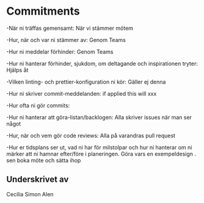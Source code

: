 # Commitments

  -När ni träffas gemensamt:
  När vi stämmer mötem

  -Hur, när och var ni stämmer av:
  Genom Teams

  -Hur ni meddelar förhinder:
  Genom Teams

  -Hur ni hanterar förhinder, sjukdom, om deltagande och inspirationen tryter:
  Hjälps åt

  -Vilken linting- och prettier-konfiguration ni kör:
 Gäller ej denna

  -Hur ni skriver commit-meddelanden:
  if applied this will xxx

  -Hur ofta ni gör commits:


  -Hur ni hanterar att göra-listan/backlogen:
  Alla skriver issues när man ser något 

  -Hur, när och vem gör code reviews:
  Alla på varandras pull request

  -Hur er tidsplans ser ut, vad ni har för milstolpar och hur ni hanterar om ni märker att ni hamnar efter/före i planeringen.
  Göra vars en exempeldesign . sen boka möte och sätta ihop


## Underskrivet av
 Cecilia
 Simon
 Alen
